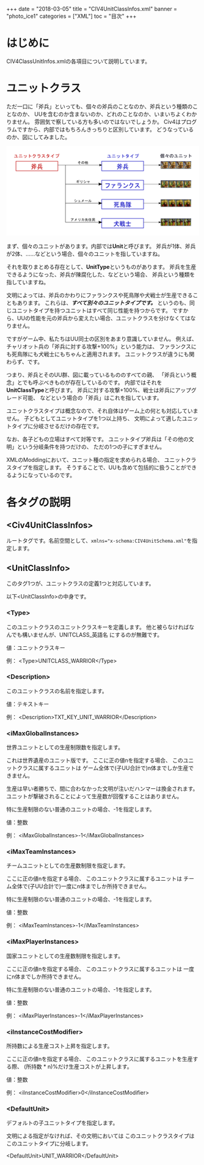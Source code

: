 +++
date = "2018-03-05"
title = "CIV4UnitClassInfos.xml"
banner = "photo_ice1"
categories = ["XML"]
toc = "目次"
+++

# はじめに
CIV4ClassUnitInfos.xmlの各項目について説明しています。

# ユニットクラス

ただ一口に「斧兵」といっても、個々の斧兵のことなのか、斧兵という種類のことなのか、
UUを含むのか含まないのか、どれのことなのか、いまいちよくわかりません。
雰囲気で察している方も多いのではないでしょうか。
Civ4はプログラムですから、内部ではもちろんきっちりと区別しています。
どうなっているのか、図にしてみました。

<!--more-->

![ユニットクラスタイプ→ユニットタイプ→個々のユニット](/img/UnitClassType.png)

まず、個々のユニットがあります。内部では**Unit**と呼びます。
斧兵が1体、斧兵が2体、......などという場合、個々のユニットを指していますね。

それを取りまとめる存在として、**UnitType**というものがあります。
斧兵を生産できるようになった、斧兵が陳腐化した、などという場合、
斧兵という種類を指していますね。

文明によっては、斧兵のかわりにファランクスや死鳥隊や犬戦士が生産できることもあります。
これらは、***すべて別々のユニットタイプです。***
というのも、同じユニットタイプを持つユニットはすべて同じ性能を持つからです。
ですから、UUの性能を元の斧兵から変えたい場合、ユニットクラスを分けなくてはなりません。

ですがゲーム中、私たちはUU同士の区別をあまり意識していません。
例えば、チャリオット兵の「斧兵に対する攻撃+100%」という能力は、
ファランクスにも死鳥隊にも犬戦士にもちゃんと適用されます。
ユニットクラスが違うにも関わらず、です。

つまり、斧兵とそのUU群、図に載っているもののすべての親、
「斧兵という概念」とでも呼ぶべきものが存在しているのです。
内部ではそれを**UnitClassType**と呼びます。
斧兵に対する攻撃+100%、戦士は斧兵にアップグレード可能、
などという場合の「斧兵」はこれを指しています。

ユニットクラスタイプは概念なので、それ自体はゲーム上の何とも対応していません。
子どもとしてユニットタイプを1つ以上持ち、
文明によって適したユニットタイプに分岐させるだけの存在です。

なお、各子どもの立場はすべて対等です。
ユニットタイプ斧兵は「その他の文明」という分岐条件を持つだけの、
ただの1つの子にすぎません。

XMLのModdingにおいて、ユニット種の指定を求められる場合、
ユニットクラスタイプを指定します。
そうすることで、UUも含めて包括的に扱うことができるようになっているのです。

# 各タグの説明

## \<Civ4UnitClassInfos\>
ルートタグです。名前空間として、`xmlns="x-schema:CIV4UnitSchema.xml"`を指定します。

## \<UnitClassInfo\>
このタグ1つが、ユニットクラスの定義1つと対応しています。

以下\<UnitClassInfo\>の中身です。

### \<Type\>
このユニットクラスのユニットクラスキーを定義します。
他と被らなければなんでも構いませんが、UNITCLASS\_英語名 にするのが無難です。

値：ユニットクラスキー

例：
\<Type\>UNITCLASS\_WARRIOR\</Type\>

### \<Description\>
このユニットクラスの名前を指定します。

値：テキストキー

例：
\<Description\>TXT\_KEY\_UNIT\_WARRIOR\</Description\>

### \<iMaxGlobalInstances\>
世界ユニットとしての生産制限数を指定します。

これは世界遺産のユニット版です。
ここに正の値nを指定する場合、
このユニットクラスに属するユニットは
ゲーム全体で(子UU合計で)n体までしか生産できません。

生産は早い者勝ちで、間に合わなかった文明が注いだハンマーは換金されます。
ユニットが撃破されることによって生産数が回復することはありません。

特に生産制限のない普通のユニットの場合、-1を指定します。

値：整数

例：
\<iMaxGlobalInstances\>-1\</iMaxGlobalInstances\>

### \<iMaxTeamInstances\>
チームユニットとしての生産数制限を指定します。

ここに正の値nを指定する場合、
このユニットクラスに属するユニットは
チーム全体で(子UU合計で)一度にn体までしか所持できません。

特に生産制限のない普通のユニットの場合、-1を指定します。

値：整数

例：
\<iMaxTeamInstances\>-1\</iMaxTeamInstances\>

### \<iMaxPlayerInstances\>
国家ユニットとしての生産数制限を指定します。

ここに正の値nを指定する場合、
このユニットクラスに属するユニットは
一度にn体までしか所持できません。

特に生産制限のない普通のユニットの場合、-1を指定します。

値：整数

例：
\<iMaxPlayerInstances\>-1\</iMaxPlayerInstances\>

### \<iInstanceCostModifier\>
所持数による生産コスト上昇を指定します。

ここに正の値nを指定する場合、
このユニットクラスに属するユニットを生産する際、
(所持数 * n)%だけ生産コストが上昇します。

値：整数

例：
\<iInstanceCostModifier\>0\</iInstanceCostModifier\>

### \<DefaultUnit\>
デフォルトの子ユニットタイプを指定します。

文明による指定がなければ、その文明においては
このユニットクラスタイプはこのユニットタイプに分岐します。

\<DefaultUnit\>UNIT\_WARRIOR\</DefaultUnit\>

<br><br>
